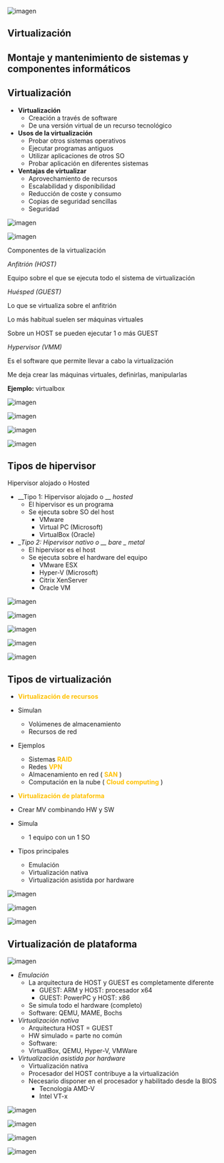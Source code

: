 ![imagen](img/U105_Virtualizaci%C3%B3n0.jpg)

## Virtualización

## Montaje y mantenimiento de sistemas y componentes informáticos

## Virtualización

* __Virtualización__
  * Creación a través de software
  * De una versión virtual de un recurso tecnológico
* __Usos de la virtualización__
  * Probar otros sistemas operativos
  * Ejecutar programas antiguos
  * Utilizar aplicaciones de otros SO
  * Probar aplicación en diferentes sistemas
* __Ventajas de virtualizar__
  * Aprovechamiento de recursos
  * Escalabilidad y disponibilidad
  * Reducción de coste y consumo
  * Copias de seguridad sencillas
  * Seguridad

![imagen](img/U105_Virtualizaci%C3%B3n1.jpg)

![imagen](img/U105_Virtualizaci%C3%B3n2.png)

Componentes de la virtualización

_Anfitrión \(HOST\)_

Equipo sobre el que se ejecuta todo el sistema de virtualización

_Huésped \(GUEST\)_

Lo que se virtualiza sobre el anfitrión

Lo más habitual suelen ser máquinas virtuales

Sobre un HOST se pueden ejecutar 1 o más GUEST

_Hypervisor \(VMM\)_

Es el software que permite llevar a cabo la virtualización

Me deja crear las máquinas virtuales, definirlas, manipularlas

__Ejemplo:__  virtualbox

![imagen](img/U105_Virtualizaci%C3%B3n3.png)

![imagen](img/U105_Virtualizaci%C3%B3n4.png)

![imagen](img/U105_Virtualizaci%C3%B3n5.jpg)

![imagen](img/U105_Virtualizaci%C3%B3n6.png)

## Tipos de hipervisor

Hipervisor alojado o Hosted

* __Tipo 1: Hipervisor alojado o __  _hosted_
  * El hipervisor es un programa
  * Se ejecuta sobre SO del host
    * VMware
    * Virtual PC \(Microsoft\)
    * VirtualBox \(Oracle\)
* __Tipo 2: Hipervisor nativo o __  _bare_  _ metal_
  * El hipervisor es el host
  * Se ejecuta sobre el hardware del equipo
    * VMware ESX
    * Hyper\-V \(Microsoft\)
    * Citrix XenServer
    * Oracle VM

![imagen](img/U105_Virtualizaci%C3%B3n7.jpg)

![imagen](img/U105_Virtualizaci%C3%B3n8.jpg)

![imagen](img/U105_Virtualizaci%C3%B3n9.png)

![imagen](img/U105_Virtualizaci%C3%B3n10.jpg)

![imagen](img/U105_Virtualizaci%C3%B3n11.jpg)

## Tipos de virtualización

* <span style="color:#FFC000"> __Virtualización de recursos__ </span>
* Simulan
  * Volúmenes de almacenamiento
  * Recursos de red
* Ejemplos
  * Sistemas  <span style="color:#FFC000"> __RAID__ </span>
  * Redes  <span style="color:#FFC000"> __VPN__ </span>
  * Almacenamiento en red \( <span style="color:#FFC000"> __SAN__ </span> \)
  * Computación en la nube \( <span style="color:#FFC000"> __Cloud__ </span>  <span style="color:#FFC000"> </span>  <span style="color:#FFC000"> __computing__ </span> \)

* <span style="color:#FFC000"> __Virtualización de plataforma__ </span>
* Crear MV combinando HW y SW
* Simula
  * 1 equipo con un 1 SO
* Tipos principales
  * Emulación
  * Virtualización nativa
  * Virtualización asistida por hardware

![imagen](img/U105_Virtualizaci%C3%B3n12.png)

![imagen](img/U105_Virtualizaci%C3%B3n13.png)

![imagen](img/U105_Virtualizaci%C3%B3n14.png)

## Virtualización de plataforma

![imagen](img/U105_Virtualizaci%C3%B3n15.jpg)

* _Emulación_
  * La arquitectura de HOST y GUEST es completamente diferente
    * GUEST: ARM y HOST: procesador x64
    * GUEST: PowerPC y HOST: x86
  * Se simula todo el hardware \(completo\)
  * Software: QEMU, MAME, Bochs
* _Virtualización nativa_
  * Arquitectura HOST = GUEST
  * HW simulado = parte no común
  * Software:
  * VirtualBox, QEMU, Hyper\-V, VMWare
* _Virtualización asistida por hardware_
  * Virtualización nativa
  * Procesador del HOST contribuye a la virtualización
  * Necesario disponer en el procesador y habilitado desde la BIOS
    * Tecnología AMD\-V
    * Intel VT\-x

![imagen](img/U105_Virtualizaci%C3%B3n16.jpg)

![imagen](img/U105_Virtualizaci%C3%B3n17.png)

![imagen](img/U105_Virtualizaci%C3%B3n18.png)

![imagen](img/U105_Virtualizaci%C3%B3n19.gif)

